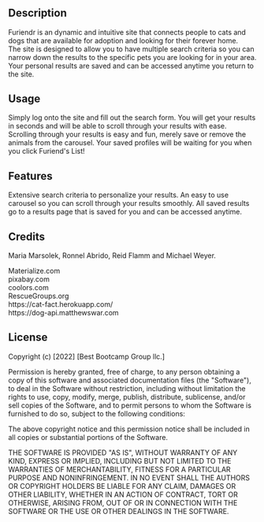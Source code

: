 # <Furiendr>

## Description
Furiendr is an dynamic and intuitive site that connects people to cats and dogs that are available for adoption and looking for their forever home.  
The site is designed to allow you to have multiple search criteria so you can narrow down the results to the specific pets you are looking for in your area.  Your personal results are saved and can be accessed anytime you return to the site. 

## Usage
Simply log onto the site and fill out the search form.  You will get your results in seconds and will be able to scroll through your results with ease.  
Scrolling through your results is easy and fun, merely save or remove the animals from the carousel.  Your saved profiles will be waiting for 
you when you click Furiend's List!

## Features
Extensive search criteria to personalize your results.
An easy to use carousel so you can scroll through your results smoothly.
All saved results go to a results page that is saved for you and can be accessed anytime.



## Credits
Maria Marsolek, Ronnel Abrido, Reid Flamm and Michael Weyer.  
  <div>
Materialize.com 
  <div>
pixabay.com
    <div>
coolors.com
      <div>
RescueGroups.org
        <div>
https://cat-fact.herokuapp.com/
          <div>
https://dog-api.matthewswar.com

## License


Copyright (c) [2022] [Best Bootcamp Group llc.]

Permission is hereby granted, free of charge, to any person obtaining a copy
of this software and associated documentation files (the "Software"), to deal
in the Software without restriction, including without limitation the rights
to use, copy, modify, merge, publish, distribute, sublicense, and/or sell
copies of the Software, and to permit persons to whom the Software is
furnished to do so, subject to the following conditions:

The above copyright notice and this permission notice shall be included in all
copies or substantial portions of the Software.

THE SOFTWARE IS PROVIDED "AS IS", WITHOUT WARRANTY OF ANY KIND, EXPRESS OR
IMPLIED, INCLUDING BUT NOT LIMITED TO THE WARRANTIES OF MERCHANTABILITY,
FITNESS FOR A PARTICULAR PURPOSE AND NONINFRINGEMENT. IN NO EVENT SHALL THE
AUTHORS OR COPYRIGHT HOLDERS BE LIABLE FOR ANY CLAIM, DAMAGES OR OTHER
LIABILITY, WHETHER IN AN ACTION OF CONTRACT, TORT OR OTHERWISE, ARISING FROM,
OUT OF OR IN CONNECTION WITH THE SOFTWARE OR THE USE OR OTHER DEALINGS IN THE
SOFTWARE.

